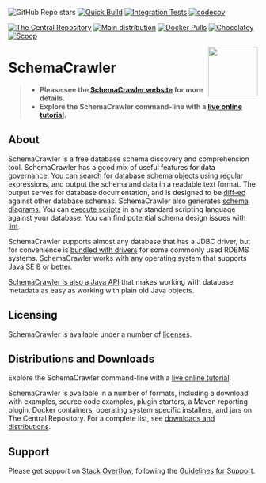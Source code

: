 <!-- markdownlint-disable MD041 -->
![GitHub Repo stars](https://img.shields.io/github/stars/schemacrawler/schemacrawler?style=social)
[![Quick Build](https://github.com/schemacrawler/SchemaCrawler/workflows/Quick%20Build/badge.svg)](https://github.com/schemacrawler/SchemaCrawler/actions?query=workflow%3A%22Quick+Build%22)
[![Integration Tests](https://github.com/schemacrawler/SchemaCrawler/workflows/Integration%20Tests/badge.svg)](https://github.com/schemacrawler/SchemaCrawler/actions?query=workflow%3A%22Integration+Tests%22)
[![codecov](https://codecov.io/gh/schemacrawler/SchemaCrawler/branch/master/graph/badge.svg)](https://app.codecov.io/gh/schemacrawler/SchemaCrawler)

[![The Central Repository](https://img.shields.io/maven-central/v/us.fatehi/schemacrawler.svg)](https://search.maven.org/search?q=g:us.fatehi%20schemacrawler*)
[![Main distribution](https://img.shields.io/github/downloads/schemacrawler/schemacrawler/total)](https://github.com/schemacrawler/SchemaCrawler/releases/latest)
[![Docker Pulls](https://img.shields.io/docker/pulls/schemacrawler/schemacrawler.svg)](https://hub.docker.com/r/schemacrawler/schemacrawler/)
[![Chocolatey](https://img.shields.io/chocolatey/v/schemacrawler)](https://community.chocolatey.org/packages/schemacrawler)
[![Scoop](https://img.shields.io/scoop/v/schemacrawler.svg)](https://github.com/ScoopInstaller/Main/blob/master/bucket/schemacrawler.json)


<img src="https://raw.githubusercontent.com/schemacrawler/SchemaCrawler/master/schemacrawler-website/src/site/resources/images/schemacrawler_logo.png" height="100px" width="100px" align="right" />

# SchemaCrawler

> * **Please see the [SchemaCrawler website](https://www.schemacrawler.com/) for more details.**
> * **Explore the SchemaCrawler command-line with a [live online tutorial](https://killercoda.com/schemacrawler/scenarios/schemacrawler).**

## About

SchemaCrawler is a free database schema discovery and comprehension tool. SchemaCrawler has a good mix of useful features for data governance. You can [search for database schema objects](https://www.schemacrawler.com/schemacrawler_grep.html) using regular expressions, and output the schema and data in a readable text format. The output serves for database documentation, and is designed to be [diff-ed](https://en.wikipedia.org/wiki/Diff) against other database schemas. SchemaCrawler also generates [schema diagrams.](https://www.schemacrawler.com/diagramming.html) You can [execute scripts](https://www.schemacrawler.com/scripting.html) in any standard scripting language against your database. You can find potential schema design issues with [lint](https://www.schemacrawler.com/lint.html). 

SchemaCrawler supports almost any database that has a JDBC driver, but for convenience is [bundled with drivers](https://www.schemacrawler.com/database-support.html) for some commonly used RDBMS systems. SchemaCrawler works with any operating system that supports Java SE 8 or better.

[SchemaCrawler is also a Java API](https://dev.to/sualeh/how-to-get-database-metadata-as-java-pojos-24li) that makes working with database metadata as easy as working with plain old Java objects.


## Licensing

SchemaCrawler is available under a number of [licenses](https://www.schemacrawler.com/license.html).


## Distributions and Downloads

Explore the SchemaCrawler command-line with a [live online tutorial](https://killercoda.com/schemacrawler/scenarios/schemacrawler).

SchemaCrawler is available in a number of formats, including a download with examples, source code examples, plugin starters, a Maven reporting plugin, Docker containers, operating system specific installers, and jars on The Central Repository. For a complete list, see [downloads and distributions](https://www.schemacrawler.com/downloads.html).


## Support

Please get support on [Stack Overflow](https://stackoverflow.com/search?tab=newest&q=schemacrawler), following the [Guidelines for Support](https://www.schemacrawler.com/consulting.html).
